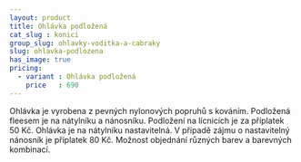 ```yaml
---
layout: product
title: Ohlávka podložená
cat_slug : konici
group_slug: ohlavky-voditka-a-cabraky
slug: ohlavka-podlozena
has_image: true
pricing:
  - variant : Ohlávka podložená
    price   : 690
---
```


Ohlávka je vyrobena z pevných nylonových popruhů s kováním.
Podložená fleesem je na nátylníku a nánosníku.
Podložení na lícnicích je za příplatek 50&nbsp;Kč.
Ohlávka je na nátylníku nastavitelná.
V případě zájmu o nastavitelný nánosník je příplatek 80&nbsp;Kč.
Možnost objednání různých barev a barevných kombinací.

